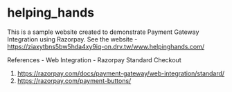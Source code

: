 # helping_hands
This is a sample website created to demonstrate Payment Gateway Integration using Razorpay.
See the website - https://ziaxytbns5bw5hda4xy9iq-on.drv.tw/www.helpinghands.com/


References - Web Integration - Razorpay Standard Checkout

1. https://razorpay.com/docs/payment-gateway/web-integration/standard/
2. https://razorpay.com/payment-buttons/
